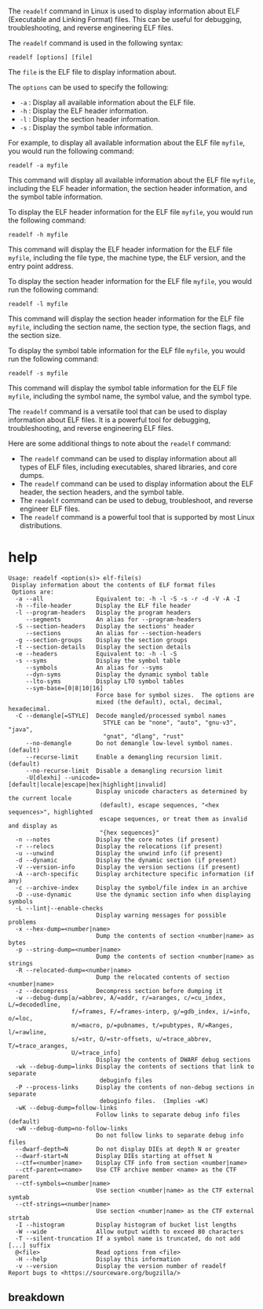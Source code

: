 # 

The `readelf` command in Linux is used to display information about ELF (Executable and Linking Format) files. This can be useful for debugging, troubleshooting, and reverse engineering ELF files.

The `readelf` command is used in the following syntax:

```
readelf [options] [file]
```

The `file` is the ELF file to display information about.

The `options` can be used to specify the following:

* `-a` : Display all available information about the ELF file.
* `-h` : Display the ELF header information.
* `-l` : Display the section header information.
* `-s` : Display the symbol table information.

For example, to display all available information about the ELF file `myfile`, you would run the following command:

```
readelf -a myfile
```

This command will display all available information about the ELF file `myfile`, including the ELF header information, the section header information, and the symbol table information.

To display the ELF header information for the ELF file `myfile`, you would run the following command:

```
readelf -h myfile
```

This command will display the ELF header information for the ELF file `myfile`, including the file type, the machine type, the ELF version, and the entry point address.

To display the section header information for the ELF file `myfile`, you would run the following command:

```
readelf -l myfile
```

This command will display the section header information for the ELF file `myfile`, including the section name, the section type, the section flags, and the section size.

To display the symbol table information for the ELF file `myfile`, you would run the following command:

```
readelf -s myfile
```

This command will display the symbol table information for the ELF file `myfile`, including the symbol name, the symbol value, and the symbol type.

The `readelf` command is a versatile tool that can be used to display information about ELF files. It is a powerful tool for debugging, troubleshooting, and reverse engineering ELF files.

Here are some additional things to note about the `readelf` command:

* The `readelf` command can be used to display information about all types of ELF files, including executables, shared libraries, and core dumps.
* The `readelf` command can be used to display information about the ELF header, the section headers, and the symbol table.
* The `readelf` command can be used to debug, troubleshoot, and reverse engineer ELF files.
* The `readelf` command is a powerful tool that is supported by most Linux distributions.


# help 

```
Usage: readelf <option(s)> elf-file(s)
 Display information about the contents of ELF format files
 Options are:
  -a --all               Equivalent to: -h -l -S -s -r -d -V -A -I
  -h --file-header       Display the ELF file header
  -l --program-headers   Display the program headers
     --segments          An alias for --program-headers
  -S --section-headers   Display the sections' header
     --sections          An alias for --section-headers
  -g --section-groups    Display the section groups
  -t --section-details   Display the section details
  -e --headers           Equivalent to: -h -l -S
  -s --syms              Display the symbol table
     --symbols           An alias for --syms
     --dyn-syms          Display the dynamic symbol table
     --lto-syms          Display LTO symbol tables
     --sym-base=[0|8|10|16] 
                         Force base for symbol sizes.  The options are 
                         mixed (the default), octal, decimal, hexadecimal.
  -C --demangle[=STYLE]  Decode mangled/processed symbol names
                           STYLE can be "none", "auto", "gnu-v3", "java",
                           "gnat", "dlang", "rust"
     --no-demangle       Do not demangle low-level symbol names.  (default)
     --recurse-limit     Enable a demangling recursion limit.  (default)
     --no-recurse-limit  Disable a demangling recursion limit
     -U[dlexhi] --unicode=[default|locale|escape|hex|highlight|invalid]
                         Display unicode characters as determined by the current locale
                          (default), escape sequences, "<hex sequences>", highlighted
                          escape sequences, or treat them as invalid and display as
                          "{hex sequences}"
  -n --notes             Display the core notes (if present)
  -r --relocs            Display the relocations (if present)
  -u --unwind            Display the unwind info (if present)
  -d --dynamic           Display the dynamic section (if present)
  -V --version-info      Display the version sections (if present)
  -A --arch-specific     Display architecture specific information (if any)
  -c --archive-index     Display the symbol/file index in an archive
  -D --use-dynamic       Use the dynamic section info when displaying symbols
  -L --lint|--enable-checks
                         Display warning messages for possible problems
  -x --hex-dump=<number|name>
                         Dump the contents of section <number|name> as bytes
  -p --string-dump=<number|name>
                         Dump the contents of section <number|name> as strings
  -R --relocated-dump=<number|name>
                         Dump the relocated contents of section <number|name>
  -z --decompress        Decompress section before dumping it
  -w --debug-dump[a/=abbrev, A/=addr, r/=aranges, c/=cu_index, L/=decodedline,
                  f/=frames, F/=frames-interp, g/=gdb_index, i/=info, o/=loc,
                  m/=macro, p/=pubnames, t/=pubtypes, R/=Ranges, l/=rawline,
                  s/=str, O/=str-offsets, u/=trace_abbrev, T/=trace_aranges,
                  U/=trace_info]
                         Display the contents of DWARF debug sections
  -wk --debug-dump=links Display the contents of sections that link to separate
                          debuginfo files
  -P --process-links     Display the contents of non-debug sections in separate
                          debuginfo files.  (Implies -wK)
  -wK --debug-dump=follow-links
                         Follow links to separate debug info files (default)
  -wN --debug-dump=no-follow-links
                         Do not follow links to separate debug info files
  --dwarf-depth=N        Do not display DIEs at depth N or greater
  --dwarf-start=N        Display DIEs starting at offset N
  --ctf=<number|name>    Display CTF info from section <number|name>
  --ctf-parent=<name>    Use CTF archive member <name> as the CTF parent
  --ctf-symbols=<number|name>
                         Use section <number|name> as the CTF external symtab
  --ctf-strings=<number|name>
                         Use section <number|name> as the CTF external strtab
  -I --histogram         Display histogram of bucket list lengths
  -W --wide              Allow output width to exceed 80 characters
  -T --silent-truncation If a symbol name is truncated, do not add [...] suffix
  @<file>                Read options from <file>
  -H --help              Display this information
  -v --version           Display the version number of readelf
Report bugs to <https://sourceware.org/bugzilla/>
```



## breakdown

```

```
